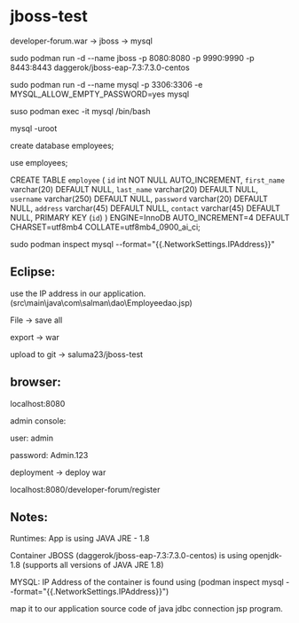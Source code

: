 # jboss-test
developer-forum.war -> jboss -> mysql

sudo podman run -d --name jboss -p 8080:8080 -p 9990:9990 -p 8443:8443 daggerok/jboss-eap-7.3:7.3.0-centos

sudo podman run -d --name mysql -p 3306:3306 -e MYSQL_ALLOW_EMPTY_PASSWORD=yes mysql 

suso podman exec -it mysql /bin/bash

mysql -uroot

create database employees;

use employees;

CREATE TABLE `employee` (
  `id` int NOT NULL AUTO_INCREMENT,
  `first_name` varchar(20) DEFAULT NULL,
  `last_name` varchar(20) DEFAULT NULL,
  `username` varchar(250) DEFAULT NULL,
  `password` varchar(20) DEFAULT NULL,
  `address` varchar(45) DEFAULT NULL,
  `contact` varchar(45) DEFAULT NULL,
  PRIMARY KEY (`id`)
) ENGINE=InnoDB AUTO_INCREMENT=4 DEFAULT CHARSET=utf8mb4 COLLATE=utf8mb4_0900_ai_ci;

sudo podman inspect mysql --format="{{.NetworkSettings.IPAddress}}"

Eclipse:
--------
use the IP address in our application. (src\main\java\com\salman\dao\Employeedao.jsp)

File -> save all

export -> war

upload to git -> saluma23/jboss-test

browser:
--------
localhost:8080

admin console: 

user: admin

password: Admin.123

deployment -> deploy war

localhost:8080/developer-forum/register

Notes:
------
Runtimes:
App is using JAVA JRE - 1.8

Container JBOSS (daggerok/jboss-eap-7.3:7.3.0-centos) is using openjdk-1.8 (supports all versions of JAVA JRE 1.8)

MYSQL:
IP Address of the container is found using (podman inspect mysql --format="{{.NetworkSettings.IPAddress}}")

map it to our application source code of java jdbc connection jsp program.
 

